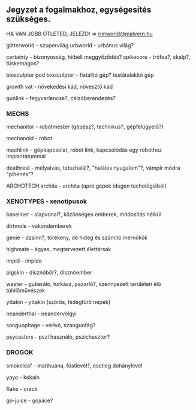 ## Jegyzet a fogalmakhoz, egységesítés szükséges.

HA VAN JOBB ÖTLETED, JELEZD! => rimworld@malvern.hu

glitterworld - szupervilág
urbworld - urbánus világ?

certainty - bizonyosság, hitbéli meggyőződés?
spikecore - trófea?, skalp?, tüskemagos?

biosculpter pod
biosculpter - fiatalító gép? testátalakító gép

growth vat - növekedési kád, növesztő kád

gunlink - fegyverlencse?, célzóberendezés?

### MECHS

mechanitor - robotmester (gépész?, technikus?, gépfelügyelő?)

mechanoid - robot

mechlink - gépkapcsolat, robot link, kapcsolódás egy robothoz implantátummal


deathrest - mélyalvás, tetszhalál?, "halálos nyugalom"?, vámpír módra "pihenés"?


ARCHOTECH
archite - archita (apró gépek idegen techológiából)

### XENOTYPES - xenotípusok

baseliner - alapvonal?, közönséges emberek, módosítás nélkül

dirtmole - vakondemberek

genie - dzsinn?, törékeny, de hideg és számító mérnökök

highmate - ágyas, megtervezett élettársak

impid - impida

pigskin - disznóbőr?, disznóember

waster - guberáló, turkász, pazarló?, szennyezett területen élő túlélőművészek

yttakin - yttakin (szőrös, hidegtűrő népek)

neanderthal - neandervölgyi

sanguophage - vérivó, szanguofág?


psycasters - pszí használó, pszichaszter?

### DROGOK

smokeleaf - marihuána, füstlevél?, esetleg dohánylevél

yayo - kokain

flake - crack

go-juice - gojuice?